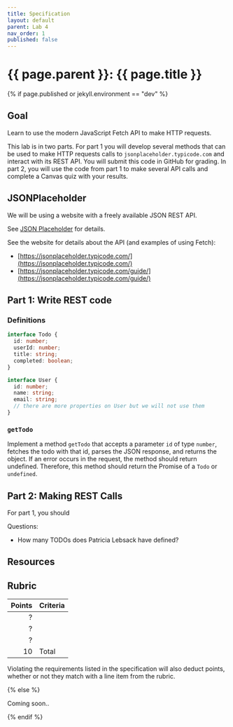 ```yaml
---
title: Specification
layout: default
parent: Lab 4
nav_order: 1
published: false
---
```


# {{ page.parent }}: {{ page.title }}

{% if page.published or jekyll.environment == "dev" %}

## Goal

Learn to use the modern JavaScript Fetch API to make HTTP requests.

This lab is in two parts. For part 1 you will develop several methods that can
be used to make HTTP requests calls to `jsonplaceholder.typicode.com` and
interact with its REST API. You will submit this code in GitHub for grading. In
part 2, you will use the code from part 1 to make several API calls and complete
a Canvas quiz with your results.

## JSONPlaceholder

We will be using a website with a freely available JSON REST API.

See [JSON Placeholder](json-placeholder.html) for details.

See the website for details about the API (and examples of using Fetch):

- [https://jsonplaceholder.typicode.com/](https://jsonplaceholder.typicode.com/)
- [https://jsonplaceholder.typicode.com/guide/](https://jsonplaceholder.typicode.com/guide/)

## Part 1: Write REST code

### Definitions

```typescript
interface Todo {
  id: number;
  userId: number;
  title: string;
  completed: boolean;
}

interface User {
  id: number;
  name: string;
  email: string;
  // there are more properties on User but we will not use them
}
```

### `getTodo`

Implement a method `getTodo` that accepts a parameter `id` of type `number`,
fetches the todo with that id, parses the JSON response, and returns the object.
If an error occurs in the request, the method should return undefined.
Therefore, this method should return the Promise of a `Todo` or `undefined`.

## Part 2: Making REST Calls

For part 1, you should 

Questions:

- How many TODOs does Patricia Lebsack have defined?

## Resources

## Rubric

| Points  | Criteria |
| ------: | -------- |
| ?       |          |
| ?       |          |
| ?       |          |
| 10      | Total    |

Violating the requirements listed in the specification will also deduct points,
whether or not they match with a line item from the rubric.

{% else %}

Coming soon..

{% endif %}
